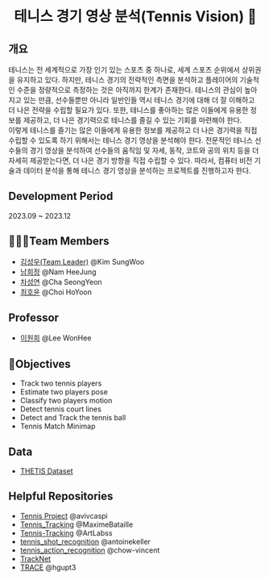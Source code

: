 <h1 align='center'>테니스 경기 영상 분석(Tennis Vision) 🎾</h1>

## 개요
테니스는 전 세계적으로 가장 인기 있는 스포츠 중 하나로, 세계 스포츠 순위에서 상위권을 유지하고 있다. 하지만, 테니스 경기의 전략적인 측면을 분석하고 플레이어의 기술적인 수준을 정량적으로 측정하는 것은 아직까지 한계가 존재한다. 테니스의 관심이 높아지고 있는 만큼, 선수들뿐만 아니라 일반인들 역시 테니스 경기에 대해 더 잘 이해하고 더 나은 전략을 수립할 필요가 있다. 또한, 테니스를 좋아하는 많은 이들에게 유용한 정보를 제공하고, 더 나은 경기력으로 테니스를 즐길 수 있는 기회를 마련해야 한다.<br/>
이렇게 테니스를 즐기는 많은 이들에게 유용한 정보를 제공하고 더 나은 경기력을 직접 수립할 수 있도록 하기 위해서는 테니스 경기 영상을 분석해야 한다. 전문적인 테니스 선수들의 경기 영상을 분석하여 선수들의 움직임 및 자세, 동작, 코트와 공의 위치 등을 더 자세히 제공받는다면, 더 나은 경기 방향을 직접 수립할 수 있다. 따라서, 컴퓨터 비전 기술과 데이터 분석을 통해 테니스 경기 영상을 분석하는 프로젝트를 진행하고자 한다.

## Development Period
2023.09 ~ 2023.12

## 🧑‍🤝‍🧑Team Members
<ul>
  <li><a href="https://github.com/ryesw">김성우(Team Leader)</a> @Kim SungWoo</li>
  <li><a href="https://github.com/heejeeong">남희정</a> @Nam HeeJung</li>
  <li><a href="https://github.com/ChaSeongYeon">차성연</a> @Cha SeongYeon</li>
  <li><a href="https://github.com/hoyoonchoi">최호윤</a> @Choi HoYoon</li>
</ul>

## Professor
<ul>
  <li><a href="https://wonhee-lee.github.io/">이원희</a> @Lee WonHee</li>
</ul>

## 📌Objectives
<ul>
  <li>Track two tennis players</li>
  <li>Estimate two players pose</li>
  <li>Classify two players motion</li>
  <li>Detect tennis court lines</li>
  <li>Detect and Track the tennis ball</li>
  <li>Tennis Match Minimap</li>
</ul>

## Data
<ul>
  <li><a href="http://thetis.image.ece.ntua.gr/">THETIS Dataset</a></li>
</ul>

## Helpful Repositories
<ul>
  <li><a href="https://github.com/avivcaspi/TennisProject">Tennis Project</a> @avivcaspi</li>
  <li><a href="https://github.com/MaximeBataille/tennis_tracking">Tennis_Tracking</a> @MaximeBataille</li>
  <li><a href="https://github.com/ArtLabss/tennis-tracking">Tennis-Tracking</a> @ArtLabss</li>
  <li><a href="https://github.com/antoinekeller/tennis_shot_recognition">tennis_shot_recognition</a> @antoinekeller</li>
  <li><a href="https://github.com/chow-vincent/tennis_action_recognition">tennis_action_recognition</a> @chow-vincent</li>
  <li><a href="https://nol.cs.nctu.edu.tw:234/open-source/TrackNet/tree/master/Code_Python3">TrackNet</a></li>
  <li><a href="https://github.com/hgupt3/TRACE">TRACE</a> @hgupt3</li>
</ul>
